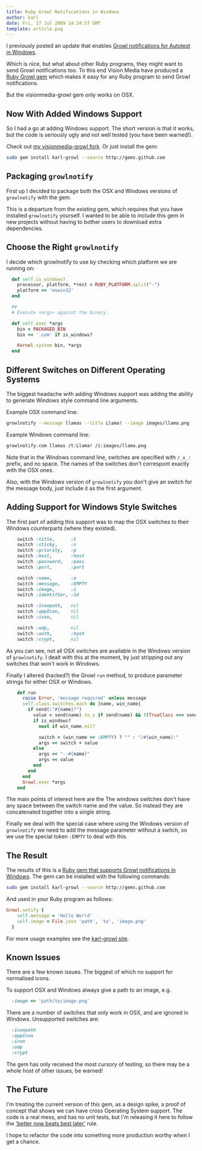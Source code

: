 ```yaml
---
title: Ruby Growl Notifications in Windows
author: karl
date: Fri, 17 Jul 2009 14:24:57 GMT
template: article.pug
---
```


I previously posted an update that enables [Growl notifications for Autotest in Windows](/articles/autotest-growl-for-windows/).

Which is nice, but what about other Ruby programs, they might want to send Growl notifications too. To this end Vision Media have produced a [Ruby Growl gem](http://github.com/visionmedia/growl/tree/master) which makes it easy for any Ruby program to send Growl notifications.

But the visionmedia-growl gem only works on OSX.

## Now With Added Windows Support

So I had a go at adding Windows support. The short version is that it works, but the code is seriously ugly and not well tested (you have been warned!).

Check out [my visionmedia-growl fork](http://github.com/karl/growl/tree/master). Or just install the gem:

```bash
sudo gem install karl-growl --source http://gems.github.com
```

## Packaging `growlnotify`

First up I decided to package both the OSX and Windows versions of `growlnotify` with the gem.

This is a departure from the existing gem, which requires that you have installed `growlnotify` yourself. I wanted to be able to include this gem in new projects without having to bother users to download extra dependencies.

## Choose the Right `growlnotify`

I decide which growlnotify to use by checking which platform we are running on:

```ruby
  def self.is_windows?
    processor, platform, *rest = RUBY_PLATFORM.split("-")
    platform == 'mswin32'
  end

  ##
  # Execute +args+ against the binary.

  def self.exec *args
    bin = PACKAGED_BIN
    bin += '.com' if is_windows?

    Kernel.system bin, *args
  end
```

## Different Switches on Different Operating Systems

The biggest headache with adding Windows support was adding the ability to generate Windows style command line arguments.

Example OSX command line:
```bash
growlnotify --message llamas --title Llama! --image images/llama.png
```

Example Windows command line:
```bash
growlnotify.com llamas /t:Llama! /i:images/llama.png
```

Note that in the Windows command line, switches are specified with `/_x_:` prefix, and no space. The names of the switches don't correspont exactly with the OSX ones.

Also, with the Windows version of `growlnotify` you don't give an switch for the message body, just include it as the first argument.

## Adding Support for Windows Style Switches

The first part of adding this support was to map the OSX switches to their Windows counterparts (where they existed).

```ruby
    switch :title,      :t
    switch :sticky,     :s
    switch :priority,   :p
    switch :host,       :host
    switch :password,   :pass
    switch :port,       :port

    switch :name,       :a
    switch :message,    :EMPTY
    switch :image,      :i
    switch :identifier, :id

    switch :iconpath,   nil
    switch :appIcon,    nil
    switch :icon,       nil

    switch :udp,        nil
    switch :auth,       :hash
    switch :crypt,      nil
```

As you can see, not all OSX switches are available in the Windows version of `growlnotify`. I dealt with this at the moment, by just stripping out any switches that won't work in Windows.

Finally I altered (hacked?) the Growl `run` method, to produce parameter strings for either OSX or Windows.

```ruby
    def run
      raise Error, 'message required' unless message
      self.class.switches.each do |name, win_name|
        if send(:"#{name}?")
          value = send(name).to_s if send(name) && !(TrueClass === send(name))
          if is_windows?
            next if win_name.nil?

            switch = (win_name == :EMPTY) ? "" : "/#{win_name}:"
            args << switch + value
          else
            args << "--#{name}"
            args << value
          end
        end
      end
      Growl.exec *args
    end
```

The main points of interest here are the The windows switches don't have any space between the switch name and the value. So instead they are concatenated together into a single string.

Finally we deal with the special case where using the Windows version of `growlnotify` we need to add the message parameter without a switch, so we use the special token `:EMPTY` to deal with this.

## The Result

The results of this is a [Ruby gem that supports Growl notifications in Windows](http://github.com/karl/growl/tree/master). The gem can be installed with the following commands:

```bash
sudo gem install karl-growl --source http://gems.github.com
```

And used in your Ruby program as follows:

```ruby
Growl.notify {
    self.message = 'Hello World'
    self.image = File.join 'path', 'to', 'image.png'
  }
```

For more usage examples see the [karl-growl site](http://github.com/karl/growl/tree/master).

## Known Issues

There are a few known issues. The biggest of which no support for normalised icons.

To support OSX and Windows always give a path to an image, e.g.

```ruby
  :image => 'path/to/image.png'
```

There are a number of switches that only work in OSX, and are ignored in Windows. Unsupported switches are:

```ruby
  :iconpath
  :appIcon
  :icon
  :udp
  :crypt
```

The gem has only received the most cursory of testing, so there may be a whole host of other issues, be warned!

## The Future

I'm treating the current version of this gem, as a design spike, a proof of concept that shows we can have cross Operating System support. The code is a real mess, and has no unit tests, but I'm releasing it here to follow the ['better now beats best later'](http://anarchycreek.com/2009/07/11/better-now-beats-best-later/) rule.

I hope to refactor the code into something more production worthy when I get a chance.
